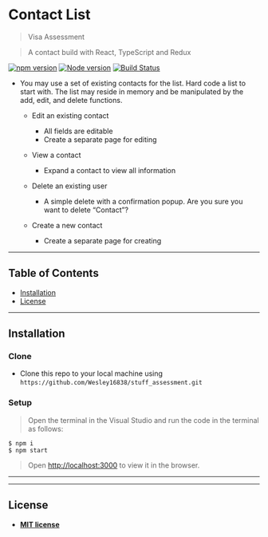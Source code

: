 # Contact List

> Visa Assessment

> A contact build with React, TypeScript and Redux

[![npm version](https://img.shields.io/npm/v/if-node-version.svg?style=flat)](https://www.npmjs.com/package/if-node-version)
[![Node version](https://img.shields.io/node/v/if-node-version.svg?style=flat)](https://www.npmjs.com/package/if-node-version)
[![Build Status](https://travis-ci.org/mysticatea/if-node-version.svg?branch=master)](https://travis-ci.org/mysticatea/if-node-version)

- You may use a set of existing contacts for the list. Hard code a list to start with. The list may reside in memory and be manipulated by the add, edit, and delete functions.

  - Edit an existing contact

    - All fields are editable
    - Create a separate page for editing

  - View a contact

    - Expand a contact to view all information

  - Delete an existing user

    - A simple delete with a confirmation popup. Are you sure you want to delete “Contact”?

  - Create a new contact
    - Create a separate page for creating

---

## Table of Contents

- [Installation](#installation)
- [License](#license)

---

## Installation

### Clone

- Clone this repo to your local machine using `https://github.com/Wesley16838/stuff_assessment.git`

### Setup

> Open the terminal in the Visual Studio
> and run the code in the terminal as follows:

```shell
$ npm i
$ npm start
```

> Open [http://localhost:3000](http://localhost:3000) to view it in the browser.

---

---

## License

- **[MIT license](http://opensource.org/licenses/mit-license.php)**
